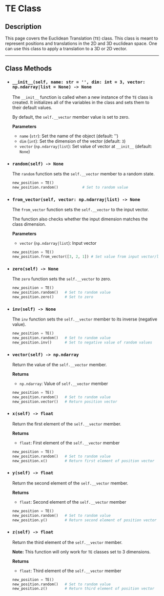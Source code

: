 # TE Class

## Description

This page covers the Euclidean Translation (`TE`) class. This class is meant to represent positions and translations in the 2D and 3D euclidean space. One can use this class to apply a translation to a 3D or 2D vector.

-------------------------

## Class Methods

- ### `__init__(self, name: str = '', dim: int = 3, vector: np.ndarray|list = None) -> None`

    The `__init__` function is called when a new instance of the `TE` class is created. It initializes all of the variables in the class and sets them to their default values.

    By default, the `self.__vector` member value is set to zero.
    
    **Parameters**

    - `name` (`str`): Set the name of the object (default: '')
    - `dim` (`int`): Set the dimension of the vector (default: `3`)
    - `vector` (`np.ndarray|list`): Set value of vector at `__init__` (default: `None`)

- ### `random(self) -> None`

    The `random` function sets the `self.__vector` member to a random state.

    ``` py title="Example"
    new_position = TE()
    new_position.random()           # Set to random value
    ```

- ### `from_vector(self, vector: np.ndarray|list) -> None`

    The `from_vector` function sets the `self.__vector` to the input vector.

    The function also checks whether the input dimension matches the class dimension.

    **Parameters**

    - `vector` (`np.ndarray|list`): Input vector

    ``` py title="Example"
    new_position = TE()
    new_position.from_vector([3, 2, 1]) # Set value from input vector/list
    ```

- ### `zero(self) -> None`

    The `zero` function sets the `self.__vector` to zero.

    ``` py title="Example"
    new_position = TE()
    new_position.random()   # Set to random value
    new_position.zero()     # Set to zero
    ```

- ### `inv(self) -> None`

    The `inv` function sets the `self.__vector` member to its inverse (negative value).

    ``` py title="Example"
    new_position = TE()
    new_position.random()   # Set to random value
    new_position.inv()      # Set to negative value of random values
    ```

- ### `vector(self) -> np.ndarray`

    Return the value of the `self.__vector` member.

    **Returns**

    - `np.ndarray`: Value of `self.__vector` member

    ``` py title="Example"
    new_position = TE()
    new_position.random()   # Set to random value
    new_position.vector()   # Return position vector
    ```

- ### `x(self) -> float`

    Return the first element of the `self.__vector` member.

    **Returns**

    - `float`: First element of the `self.__vector` member

    ``` py title="Example"
    new_position = TE()
    new_position.random()   # Set to random value
    new_position.x()        # Return first element of position vector
    ```

- ### `y(self) -> float`

    Return the second element of the `self.__vector` member.

    **Returns**

    - `float`: Second element of the `self.__vector` member

    ``` py title="Example"
    new_position = TE()
    new_position.random()   # Set to random value
    new_position.y()        # Return second element of position vector
    ```

- ### `z(self) -> float`

    Return the third element of the `self.__vector` member.

    **Note:** This function will only work for `TE` classes set to 3 dimensions.

    **Returns**

    - `float`: Third element of the `self.__vector` member

    ``` py title="Example"
    new_position = TE()
    new_position.random()   # Set to random value
    new_position.z()        # Return third element of position vector
    ```